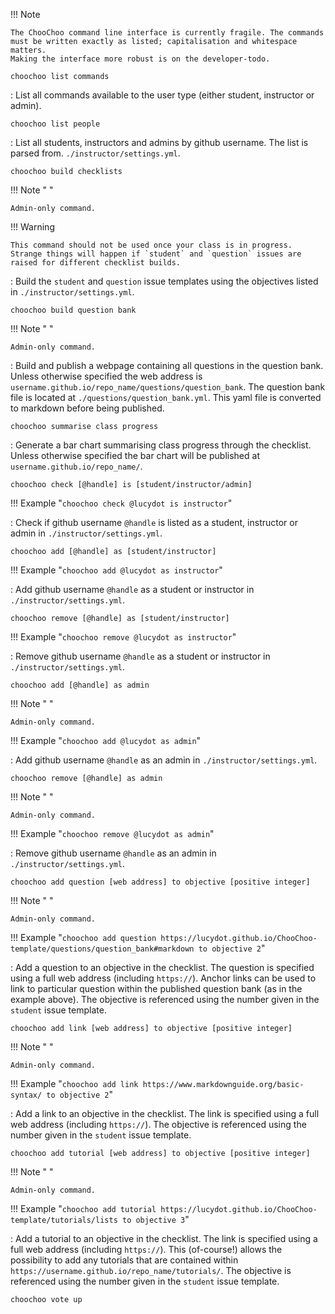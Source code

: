 !!!  Note

    The ChooChoo command line interface is currently fragile. The commands must be written exactly as listed; capitalisation and whitespace matters. 
    Making the interface more robust is on the developer-todo.

`choochoo list commands`

:   List all commands available to the user type (either student, instructor or admin).

`choochoo list people`

:   List all students, instructors and admins by github username. The list is parsed from. `./instructor/settings.yml`.

`choochoo build checklists`

!!!  Note " "

    Admin-only command.
    
!!! Warning

    This command should not be used once your class is in progress. Strange things will happen if `student` and `question` issues are raised for different checklist builds. 

:   Build the `student` and `question` issue templates using the objectives listed in `./instructor/settings.yml`.

`choochoo build question bank`

!!!  Note " "

    Admin-only command.
    
:   Build and publish a webpage containing all questions in the question bank. Unless otherwise specified the web address is `username.github.io/repo_name/questions/question_bank`. The question bank file is located at `./questions/question_bank.yml`. This yaml file is converted to markdown before being published.

`choochoo summarise class progress`

:   Generate a bar chart summarising class progress through the checklist. Unless otherwise specified the bar chart will be published at `username.github.io/repo_name/`. 

`choochoo check [@handle] is [student/instructor/admin]`

!!! Example "`choochoo check @lucydot is instructor`"

:    Check if github username `@handle` is listed as a student, instructor or admin in `./instructor/settings.yml`.

`choochoo add [@handle] as [student/instructor]`

!!! Example "`choochoo add @lucydot as instructor`"

:    Add github username `@handle` as a student or instructor in `./instructor/settings.yml`.

`choochoo remove [@handle] as [student/instructor]`

!!! Example "`choochoo remove @lucydot as instructor`"

:    Remove github username `@handle` as a student or instructor in `./instructor/settings.yml`.

`choochoo add [@handle] as admin`

!!!  Note " "

    Admin-only command.

!!! Example "`choochoo add @lucydot as admin`"

:    Add github username `@handle` as an admin in `./instructor/settings.yml`.

`choochoo remove [@handle] as admin`

!!!  Note " "

    Admin-only command.

!!! Example "`choochoo remove @lucydot as admin`"

:    Remove github username `@handle` as an admin in `./instructor/settings.yml`.
    
`choochoo add question [web address] to objective [positive integer]`

!!!  Note " "

    Admin-only command.

!!! Example "`choochoo add question https://lucydot.github.io/ChooChoo-template/questions/question_bank#markdown to objective 2`"

:    Add a question to an objective in the checklist. The question is specified using a full web address (including `https://`). Anchor links can be used to link to particular question within the published question bank (as in the example above). The objective is referenced using the number given in the `student` issue template.

`choochoo add link [web address] to objective [positive integer]`

!!!  Note " "

    Admin-only command.

!!! Example "`choochoo add link https://www.markdownguide.org/basic-syntax/ to objective 2`"

:    Add a link to an objective in the checklist. The link is specified using a full web address (including `https://`). The objective is referenced using the number given in the `student` issue template.

`choochoo add tutorial [web address] to objective [positive integer]`

!!!  Note " "

    Admin-only command.

!!! Example "`choochoo add tutorial https://lucydot.github.io/ChooChoo-template/tutorials/lists to objective 3`"

:    Add a tutorial to an objective in the checklist. The link is specified using a full web address (including `https://`). This (of-course!) allows the possibility to add any tutorials that are contained within `https://username.github.io/repo_name/tutorials/`. The objective is referenced using the number given in the `student` issue template.

`choochoo vote up`
